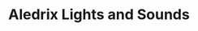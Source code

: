 ---
title: "Aledrix Lights and Sounds"
url: /san-jose-del-monte/aledrix-lights-and-sounds/
shop: party
---